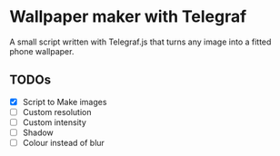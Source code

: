 # Wallpaper maker with Telegraf

A small script written with Telegraf.js that turns any image into a fitted phone wallpaper.

## TODOs

- [x] Script to Make images
- [ ] Custom resolution
- [ ] Custom intensity
- [ ] Shadow
- [ ] Colour instead of blur
